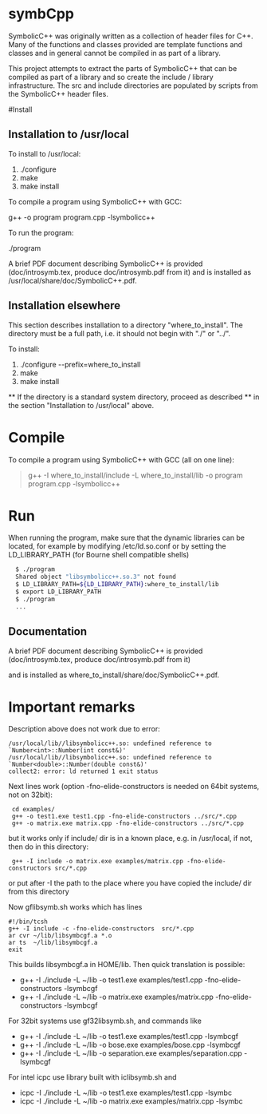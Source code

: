 # symbCpp

SymbolicC++ was originally written as a collection of header files
for C++. Many of the functions and classes provided are template
functions and classes and in general cannot be compiled in as part
of a library.

This project attempts to extract the parts of SymbolicC++ that can
be compiled as part of a library and so create the include / library
infrastructure. The src and include directories are populated by
scripts from the SymbolicC++ header files.

#Install

## Installation to /usr/local

To install to /usr/local:

1.  ./configure
2.  make
3.  make install

To compile a program using SymbolicC++ with GCC:

  g++ -o program program.cpp -lsymbolicc++

To run the program:

  ./program
 
A brief PDF document describing SymbolicC++ is provided 
(doc/introsymb.tex, produce doc/introsymb.pdf from it)
and is installed as /usr/local/share/doc/SymbolicC++.pdf.


## Installation elsewhere 

This section describes installation to a directory "where_to_install".
The directory must be a full path, i.e. it should not begin with "./" or
"../".

To install:

1.  ./configure --prefix=where_to_install
2.  make
3.  make install

** If the directory is a standard system directory, proceed as described
** in the section "Installation to /usr/local" above.

# Compile

To compile a program using SymbolicC++ with GCC (all on one line):

>  g++ -I where_to_install/include
>      -L where_to_install/lib
>      -o program program.cpp -lsymbolicc++

# Run

When running the program, make sure that the dynamic libraries can be located,
for example by modifying /etc/ld.so.conf or by setting the LD_LIBRARY_PATH
(for Bourne shell compatible shells)
```bash
  $ ./program 
  Shared object "libsymbolicc++.so.3" not found
  $ LD_LIBRARY_PATH=${LD_LIBRARY_PATH}:where_to_install/lib
  $ export LD_LIBRARY_PATH
  $ ./program 
  ...
```

## Documentation

A brief PDF document describing SymbolicC++ is provided
(doc/introsymb.tex, produce doc/introsymb.pdf from it)

and is installed as where_to_install/share/doc/SymbolicC++.pdf.


# Important remarks

Description above does not work due to error:
```shell
/usr/local/lib//libsymbolicc++.so: undefined reference to `Number<int>::Number(int const&)'
/usr/local/lib//libsymbolicc++.so: undefined reference to `Number<double>::Number(double const&)'
collect2: error: ld returned 1 exit status
```

Next lines work (option -fno-elide-constructors is needed on 64bit systems, not on 32bit):
```shell
 cd examples/
 g++ -o test1.exe test1.cpp -fno-elide-constructors ../src/*.cpp
 g++ -o matrix.exe matrix.cpp -fno-elide-constructors ../src/*.cpp
``` 

but it works only if include/ dir is in a known place, e.g. in /usr/local, 
if not, then do in this directory:
```shell
 g++ -I include -o matrix.exe examples/matrix.cpp -fno-elide-constructors src/*.cpp
```
or put after -I the path to the place where you have copied the include/ dir from this directory


Now gflibsymb.sh works which has lines
```shell
#!/bin/tcsh
g++ -I include -c -fno-elide-constructors  src/*.cpp
ar cvr ~/lib/libsymbcgf.a *.o
ar ts  ~/lib/libsymbcgf.a
exit
```

This builds libsymbcgf.a in HOME/lib. Then quick translation is possible:
- g++ -I ./include -L ~/lib -o test1.exe examples/test1.cpp -fno-elide-constructors -lsymbcgf
- g++ -I ./include -L ~/lib -o matrix.exe examples/matrix.cpp -fno-elide-constructors -lsymbcgf

For 32bit systems use gf32libsymb.sh, and commands like 
- g++ -I ./include -L ~/lib -o test1.exe examples/test1.cpp -lsymbcgf
- g++ -I ./include -L ~/lib -o bose.exe examples/bose.cpp -lsymbcgf
- g++ -I ./include -L ~/lib -o separation.exe examples/separation.cpp -lsymbcgf


For intel icpc  use library built with iclibsymb.sh and
- icpc -I ./include -L ~/lib -o test1.exe examples/test1.cpp  -lsymbc
- icpc -I ./include -L ~/lib -o matrix.exe examples/matrix.cpp -lsymbc

